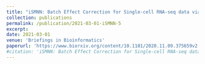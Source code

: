 ```yaml
---
title: "iSMNN: Batch Effect Correction for Single-cell RNA-seq data via Iterative Supervised Mutual Nearest Neighbor Refinementn"
collection: publications
permalink: /publication/2021-03-01-iSMNN-5
excerpt: 
date: 2021-03-01
venue: 'Briefings in Bioinformatics'
paperurl: 'https://www.biorxiv.org/content/10.1101/2020.11.09.375659v2'
#citation: 'iSMNN: Batch Effect Correction for Single-cell RNA-seq data via Iterative Supervised Mutual Nearest Neighbor Refinement, <i>Briefings in Bioinformatics </i>'
---
```

